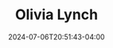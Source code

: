 ---
title: Olivia Lynch
date: 2024-07-06T20:51:43-04:00
featured_image: Olivia-Lynch.webp
featured_image_attr: 
featured_image_attr_link: 
featured_image_alt: Headshot of Olivia Lynch
featured_image_caption: Headshot of Olivia Lynch
Socials:
  Facebook: 
  Twitter: 
  Instagram: 
  LinkedIn: 
  IBDB: 
  IMDb:
  Website: 
---